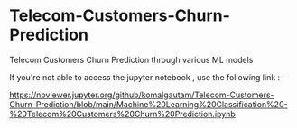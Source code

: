 # Telecom-Customers-Churn-Prediction
Telecom Customers Churn Prediction through various ML models


If you're not able to access the jupyter notebook , use the following link :-

https://nbviewer.jupyter.org/github/komalgautam/Telecom-Customers-Churn-Prediction/blob/main/Machine%20Learning%20Classification%20-%20Telecom%20Customers%20Churn%20Prediction.ipynb
